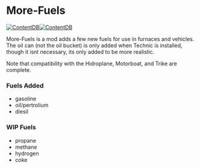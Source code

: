 # More-Fuels
[![ContentDB](https://content.minetest.net/packages/pl608/more_fuels/shields/title/)](https://content.minetest.net/packages/pl608/more_fuels/)[![ContentDB](https://content.minetest.net/packages/pl608/more_fuels/shields/downloads/)](https://content.minetest.net/packages/pl608/more_fuels/)

More-Fuels is a mod adds a few new fuels for use in furnaces and vehicles.
The oil can (not the oil bucket) is only added when Technic is installed, though it isnt necessary, its only added to be more realistic.

Note that compatibility with the Hidroplane, Motorboat, and Trike are complete.

### Fuels Added
* gasoline
* oil/pertrolium
* diesil
### WIP Fuels
* propane
* methane
* hydrogen
* coke
